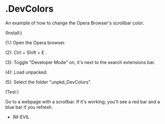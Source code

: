  
 
# .DevColors
 
An example of how to change the Opera Browser's scrollbar color.
 
 
 
(Install:)

(1:) Open the Opera browser.

(2): Ctrl + Shift + E .

(3): Toggle "Developer Mode" on, it's next to the search extensions bar.

(4): Load unpacked.

(5): Select the folder "unpkd_DevColors".
 
 
 
(Test:) 

Go to a webpage with a scrollbar. If it's working; you'll
see a red bar and a blue bar if you refresh.



 
-  IM-EVIL
